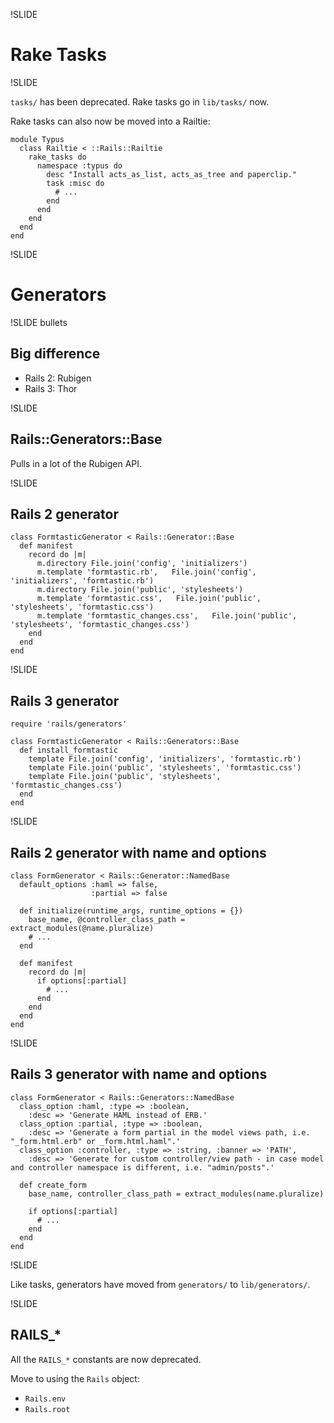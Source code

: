 !SLIDE

# Rake Tasks

!SLIDE

`tasks/` has been deprecated. Rake tasks go in `lib/tasks/` now.

Rake tasks can also now be moved into a Railtie:

    module Typus
      class Railtie < ::Rails::Railtie
        rake_tasks do
          namespace :typus do
            desc "Install acts_as_list, acts_as_tree and paperclip."
            task :misc do
              # ...
            end
          end
        end
      end
    end

!SLIDE

# Generators

!SLIDE bullets

## Big difference

* Rails 2: Rubigen
* Rails 3: Thor

!SLIDE

## Rails::Generators::Base

Pulls in a lot of the Rubigen API.

!SLIDE

## Rails 2 generator

    class FormtasticGenerator < Rails::Generator::Base
      def manifest
        record do |m|
          m.directory File.join('config', 'initializers')
          m.template 'formtastic.rb',   File.join('config', 'initializers', 'formtastic.rb')
          m.directory File.join('public', 'stylesheets')
          m.template 'formtastic.css',   File.join('public', 'stylesheets', 'formtastic.css')
          m.template 'formtastic_changes.css',   File.join('public', 'stylesheets', 'formtastic_changes.css')
        end
      end
    end

!SLIDE

## Rails 3 generator

    require 'rails/generators'

    class FormtasticGenerator < Rails::Generators::Base
      def install_formtastic
        template File.join('config', 'initializers', 'formtastic.rb')
        template File.join('public', 'stylesheets', 'formtastic.css')
        template File.join('public', 'stylesheets', 'formtastic_changes.css')
      end
    end

!SLIDE

## Rails 2 generator with name and options

    class FormGenerator < Rails::Generator::NamedBase
      default_options :haml => false,
                      :partial => false

      def initialize(runtime_args, runtime_options = {})
        base_name, @controller_class_path = extract_modules(@name.pluralize)
        # ...
      end

      def manifest
        record do |m|
          if options[:partial]
            # ...
          end
        end
      end
    end

!SLIDE

## Rails 3 generator with name and options

    class FormGenerator < Rails::Generators::NamedBase
      class_option :haml, :type => :boolean, 
        :desc => 'Generate HAML instead of ERB.'
      class_option :partial, :type => :boolean, 
        :desc => 'Generate a form partial in the model views path, i.e. "_form.html.erb" or _form.html.haml".'
      class_option :controller, :type => :string, :banner => 'PATH', 
        :desc => 'Generate for custom controller/view path - in case model and controller namespace is different, i.e. "admin/posts".'

      def create_form 
        base_name, controller_class_path = extract_modules(name.pluralize)

        if options[:partial]
          # ... 
        end
      end
    end

!SLIDE

Like tasks, generators have moved from `generators/` to `lib/generators/`.

!SLIDE

## RAILS_*

All the `RAILS_*` constants are now deprecated. 

Move to using the `Rails` object:
  * `Rails.env`
  * `Rails.root`
